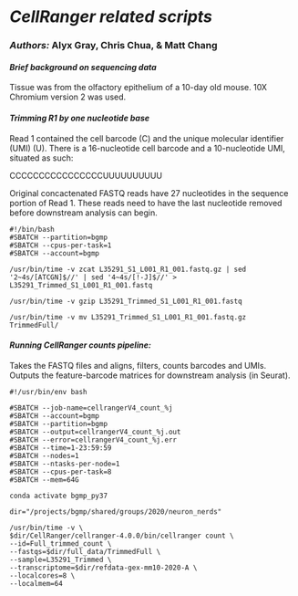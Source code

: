 # *CellRanger related scripts*

### *Authors:* Alyx Gray, Chris Chua, & Matt Chang

#### *Brief background on sequencing data*

Tissue was from the olfactory epithelium of a 10-day old mouse. 10X Chromium version 2 was used.

#### *Trimming R1 by one nucleotide base*

Read 1 contained the cell barcode (C) and the unique molecular identifier (UMI) (U). There is a 16-nucleotide cell barcode and a 10-nucleotide UMI, situated as such:

CCCCCCCCCCCCCCCCUUUUUUUUUU

Original concactenated FASTQ reads have 27 nucleotides in the sequence portion of Read 1. These reads need to have the last nucleotide removed before downstream analysis can begin. 

```
#!/bin/bash
#SBATCH --partition=bgmp        
#SBATCH --cpus-per-task=1       
#SBATCH --account=bgmp          

/usr/bin/time -v zcat L35291_S1_L001_R1_001.fastq.gz | sed '2~4s/[ATCGN]$//' | sed '4~4s/[!-J]$//' > L35291_Trimmed_S1_L001_R1_001.fastq

/usr/bin/time -v gzip L35291_Trimmed_S1_L001_R1_001.fastq

/usr/bin/time -v mv L35291_Trimmed_S1_L001_R1_001.fastq.gz TrimmedFull/

```

#### *Running CellRanger counts pipeline:*

Takes the FASTQ files and aligns, filters, counts barcodes and UMIs. 
Outputs the feature-barcode matrices for downstream analysis (in Seurat).

```
#!/usr/bin/env bash

#SBATCH --job-name=cellrangerV4_count_%j
#SBATCH --account=bgmp
#SBATCH --partition=bgmp
#SBATCH --output=cellrangerV4_count_%j.out
#SBATCH --error=cellrangerV4_count_%j.err
#SBATCH --time=1-23:59:59
#SBATCH --nodes=1
#SBATCH --ntasks-per-node=1
#SBATCH --cpus-per-task=8
#SBATCH --mem=64G

conda activate bgmp_py37

dir="/projects/bgmp/shared/groups/2020/neuron_nerds"

/usr/bin/time -v \
$dir/CellRanger/cellranger-4.0.0/bin/cellranger count \
--id=Full_trimmed_count \
--fastqs=$dir/full_data/TrimmedFull \
--sample=L35291_Trimmed \
--transcriptome=$dir/refdata-gex-mm10-2020-A \
--localcores=8 \
--localmem=64

```